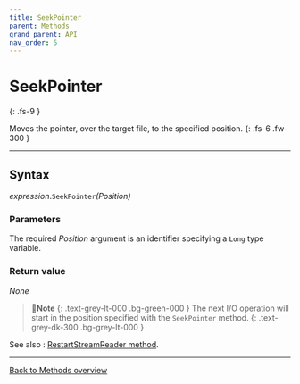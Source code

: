 ```yaml
---
title: SeekPointer
parent: Methods
grand_parent: API
nav_order: 5
---
```


# SeekPointer
{: .fs-9 }

Moves the pointer, over the target file, to the specified position.
{: .fs-6 .fw-300 }

---

## Syntax

*expression*.`SeekPointer`*(Position)*

### Parameters

The required *Position* argument is an identifier specifying a `Long` type variable.

### Return value

_None_

>📝**Note**
>{: .text-grey-lt-000 .bg-green-000 }
>The next I/O operation will start in the position specified with the `SeekPointer` method. 
{: .text-grey-dk-300 .bg-grey-lt-000 }

See also
: [RestartStreamReader method](https://ecp-solutions.github.io/ECPTextStream/api/methods/restartstreamreader.html).

---

[Back to Methods overview](https://ecp-solutions.github.io/VBA-CSV-interface/api/methods/)
